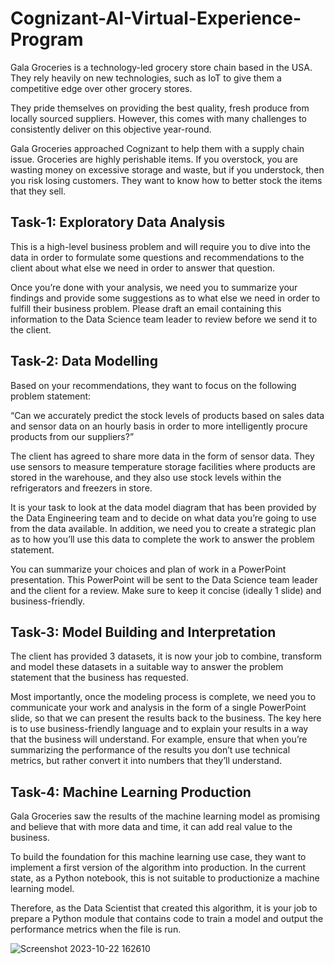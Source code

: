 # Cognizant-AI-Virtual-Experience-Program
<p>Gala Groceries is a technology-led grocery store chain based in the USA. They rely heavily on new technologies, such as IoT to give them a competitive edge over other grocery stores. 

They pride themselves on providing the best quality, fresh produce from locally sourced suppliers. However, this comes with many challenges to consistently deliver on this objective year-round.

Gala Groceries approached Cognizant to help them with a supply chain issue. Groceries are highly perishable items. If you overstock, you are wasting money on excessive storage and waste, but if you understock, then you risk losing customers. They want to know how to better stock the items that they sell.</p>

## Task-1: Exploratory Data Analysis
<p>This is a high-level business problem and will require you to dive into the data in order to formulate some questions and recommendations to the client about what else we need in order to answer that question.

Once you’re done with your analysis, we need you to summarize your findings and provide some suggestions as to what else we need in order to fulfill their business problem. Please draft an email containing this information to the Data Science team leader to review before we send it to the client.</p>

## Task-2: Data Modelling
<p>Based on your recommendations, they want to focus on the following problem statement:

“Can we accurately predict the stock levels of products based on sales data and sensor data on an hourly basis in order to more intelligently procure products from our suppliers?” 

The client has agreed to share more data in the form of sensor data. They use sensors to measure temperature storage facilities where products are stored in the warehouse, and they also use stock levels within the refrigerators and freezers in store. 

It is your task to look at the data model diagram that has been provided by the Data Engineering team and to decide on what data you’re going to use from the data available. In addition, we need you to create a strategic plan as to how you’ll use this data to complete the work to answer the problem statement. 

You can summarize your choices and plan of work in a PowerPoint presentation. This PowerPoint will be sent to the Data Science team leader and the client for a review. Make sure to keep it concise (ideally 1 slide) and business-friendly.</p>

## Task-3: Model Building and Interpretation
<p>The client has provided 3 datasets, it is now your job to combine, transform and model these datasets in a suitable way to answer the problem statement that the business has requested. 

Most importantly, once the modeling process is complete, we need you to communicate your work and analysis in the form of a single PowerPoint slide, so that we can present the results back to the business. The key here is to use business-friendly language and to explain your results in a way that the business will understand. For example, ensure that when you’re summarizing the performance of the results you don’t use technical metrics, but rather convert it into numbers that they’ll understand.</p>

## Task-4: Machine Learning Production
<p>Gala Groceries saw the results of the machine learning model as promising and believe that with more data and time, it can add real value to the business.

To build the foundation for this machine learning use case, they want to implement a first version of the algorithm into production. In the current state, as a Python notebook, this is not suitable to productionize a machine learning model. 

Therefore, as the Data Scientist that created this algorithm, it is your job to prepare a Python module that contains code to train a model and output the performance metrics when the file is run.</p>


![Screenshot 2023-10-22 162610](https://github.com/ROHITH-MORA/Cognizant-AI-Virtual-Experience-Program/assets/107678228/02bd513c-3ead-4cb7-8943-c730acc7801f)

